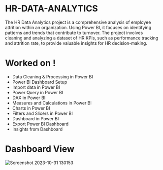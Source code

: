 # HR-DATA-ANALYTICS

The HR Data Analytics project is a comprehensive analysis of employee attrition within an organization. Using Power BI, it focuses on identifying patterns and trends that contribute to turnover. The project involves cleaning and analyzing a dataset of HR KPIs, such as performance tracking and attrition rate, to provide valuable insights for HR decision-making.

# Worked on !
- Data Cleaning & Processing in Power BI
- Power BI Dashboard Setup
- Import data in Power BI
- Power Query in Power BI
- DAX in Power BI
- Measures and Calculations in Power BI
- Charts in Power BI
- Filters and Slicers in Power BI
- Dashboard in Power BI 
- Export Power BI Dashboard
- Insights from Dashboard

# Dashboard View
![Screenshot 2023-10-31 130153](https://github.com/BasavanjaliBiradar/HR-DATA-ANALYTICS/assets/130436771/be782c94-ae41-40b0-833b-5c220b0c5fbb)
